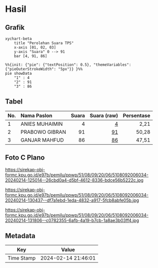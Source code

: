 # Hasil

## Grafik

```mermaid
xychart-beta
    title "Perolehan Suara TPS"
    x-axis [01, 02, 03]
    y-axis "Suara" 0 --> 91
    bar [4, 91, 86]
```

```mermaid
%%{init: {"pie": {"textPosition": 0.5}, "themeVariables": {"pieOuterStrokeWidth": "5px"}} }%%
pie showData
    "1" : 4
    "2" : 91
    "3" : 86
```

## Tabel

| No. | Nama Paslon    | Suara | Suara (raw) | Persentase |
|:--- |:-------------- | -----:| -----------:| ----------:|
| 1   | ANIES MUHAIMIN | 4     | [4][p-1]    | 2,21       |
| 2   | PRABOWO GIBRAN | 91    | [91][p-2]   | 50,28      |
| 3   | GANJAR MAHFUD  | 86    | [86][p-3]   | 47,51      |


[p-1]: https://github.com/gigit-pemilu/pemilu-2024-51-bali/blob/main/pilpres/hitung-suara/sub/51-bali/sub/08-buleleng/sub/09-tejakula/sub/2006-tejakula/sub/034-tps/sub/paslon-1.txt
[p-2]: https://github.com/gigit-pemilu/pemilu-2024-51-bali/blob/main/pilpres/hitung-suara/sub/51-bali/sub/08-buleleng/sub/09-tejakula/sub/2006-tejakula/sub/034-tps/sub/paslon-2.txt
[p-3]: https://github.com/gigit-pemilu/pemilu-2024-51-bali/blob/main/pilpres/hitung-suara/sub/51-bali/sub/08-buleleng/sub/09-tejakula/sub/2006-tejakula/sub/034-tps/sub/paslon-3.txt

## Foto C Plano

https://sirekap-obj-formc.kpu.go.id/e97b/pemilu/ppwp/51/08/09/20/06/5108092006034-20240214-125014--26cbd0a4-d5bf-4612-8336-bdce56b5222c.jpg

https://sirekap-obj-formc.kpu.go.id/e97b/pemilu/ppwp/51/08/09/20/06/5108092006034-20240214-130437--df7a1ebd-1eda-4832-a917-5fcb8abfe05b.jpg

https://sirekap-obj-formc.kpu.go.id/e97b/pemilu/ppwp/51/08/09/20/06/5108092006034-20240214-131806--c0782355-6afb-4a19-b7cb-1a8ae3b03ff4.jpg


## Metadata

| Key        | Value               |
| ---------- | ------------------- |
| Time Stamp | 2024-02-14 21:46:01 |



